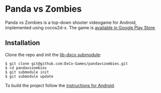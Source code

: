 # Panda vs Zombies
Panda vs Zombies is a top-down shooter videogame for Android, implemented using cocos2d-x. The game is [available in Google Play Store](https://play.google.com/store/apps/details?id=com.dxco.pandavszombies).

## Installation

Clone the repo and init the [lib-dxco submodule](https://github.com/DxCo-Games/lib-dxco):

```
$ git clone git@github.com:DxCo-Games/pandavszombies.git
$ cd pandavszombies
$ git submodule init
$ git submodule update
```

To build the project follow the [instructions for Android](https://github.com/DxCo-Games/pandavszombies/blob/dev/proj.android/README.md).
